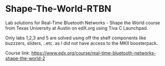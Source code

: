 # Shape-The-World-RTBN
Lab solutions for Real-Time Bluetooth Networks - Shape the World course from Texas University at Austin on edX.org using Tiva C Launchpad.

Only labs 1,2,3 and 5 are solved using off the shelf components like buzzzers, sliders, ..etc. as I did not have access to the MKII boosterpack.

Course link: https://www.edx.org/course/real-time-bluetooth-networks-shape-the-world-2
